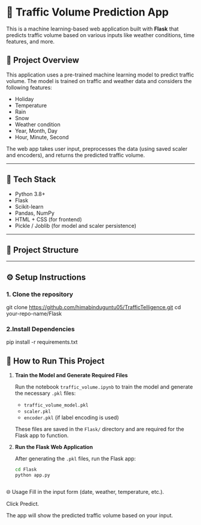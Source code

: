 # 🚦 Traffic Volume Prediction App

This is a machine learning-based web application built with **Flask** that predicts traffic volume based on various inputs like weather conditions, time features, and more.

## 🧠 Project Overview

This application uses a pre-trained machine learning model to predict traffic volume. The model is trained on traffic and weather data and considers the following features:

- Holiday
- Temperature
- Rain
- Snow
- Weather condition
- Year, Month, Day
- Hour, Minute, Second

The web app takes user input, preprocesses the data (using saved scaler and encoders), and returns the predicted traffic volume.

---

## 🚀 Tech Stack

- Python 3.8+
- Flask
- Scikit-learn
- Pandas, NumPy
- HTML + CSS (for frontend)
- Pickle / Joblib (for model and scaler persistence)

---

## 📁 Project Structure



---

## ⚙️ Setup Instructions

### 1. Clone the repository
git clone https://github.com/himabinduguntu05/TrafficTelligence.git
cd your-repo-name/Flask


### 2.Install Dependencies

pip install -r requirements.txt
## 🚀 How to Run This Project

1. **Train the Model and Generate Required Files**

   Run the notebook `traffic_volume.ipynb` to train the model and generate the necessary `.pkl` files:

   - `traffic_volume_model.pkl`
   - `scaler.pkl`
   - `encoder.pkl` (if label encoding is used)

   These files are saved in the `Flask/` directory and are required for the Flask app to function.

2. **Run the Flask Web Application**

   After generating the `.pkl` files, run the Flask app:

   ```bash
   cd Flask
   python app.py



🌐 Usage
Fill in the input form (date, weather, temperature, etc.).

Click Predict.

The app will show the predicted traffic volume based on your input.